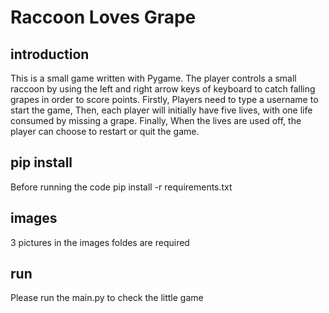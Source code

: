 # Raccoon Loves Grape

## introduction
This is a small game written with Pygame. The player controls a small raccoon by using the left and right arrow keys of keyboard to catch falling grapes in order to score points.
Firstly, Players need to type a username to start the game, 
Then, each player will initially have five lives, with one life consumed by missing a grape. 
Finally, When the lives are used off, the player can choose to restart or quit the game.

## pip install
Before running the code
pip install -r requirements.txt

## images
3 pictures in the images foldes are required

## run
Please run the main.py to check the little game
